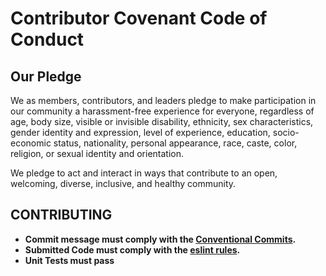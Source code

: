 # Contributor Covenant Code of Conduct

## Our Pledge

We as members, contributors, and leaders pledge to make participation in our community a harassment-free experience for everyone, regardless of age, body size, visible or invisible disability, ethnicity, sex characteristics, gender identity and expression, level of experience, education, socio-economic status, nationality, personal appearance, race, caste, color, religion, or sexual identity and orientation.

We pledge to act and interact in ways that contribute to an open, welcoming, diverse, inclusive, and healthy community.

## CONTRIBUTING

* **Commit message must comply with the [Conventional Commits](https://www.conventionalcommits.org/en/v1.0.0/).**
* **Submitted Code must comply with the [eslint rules](../.eslintrc.cjs).**
* **Unit Tests must pass**
